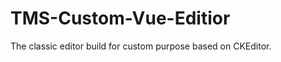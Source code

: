 TMS-Custom-Vue-Editior
========================================


The classic editor build for custom purpose based on CKEditor.

